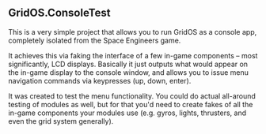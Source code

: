 ## GridOS.ConsoleTest

This is a very simple project that allows you to run GridOS as a console app, completely isolated from the Space Engineers game.

It achieves this via faking the interface of a few in-game components – most significantly, LCD displays. Basically it just outputs what would appear on the in-game display to the console window, and allows you to issue menu navigation commands via keypresses (up, down, enter).

It was created to test the menu functionality. You could do actual all-around testing of modules as well, but for that you'd need to create fakes of all the in-game components your modules use (e.g. gyros, lights, thrusters, and even the grid system generally).